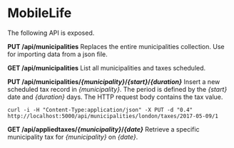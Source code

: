 # MobileLife

The following API is exposed.

**PUT /api/municipalities**
Replaces the entire municipalities collection. Use for importing data from a json file.
 
**GET /api/municipalities**
List all municipalities and taxes scheduled.

**PUT /api/municipalities/_{municipality}_/_{start}_/_{duration}_**
Insert a new scheduled tax record in _{municipality}_. The period is defined by the _{start}_ date and _{duration}_ days. The HTTP request body contains the tax value.
```
curl -i -H "Content-Type:application/json" -X PUT -d "0.4" http://localhost:5000/api/municipalities/london/taxes/2017-05-09/1
```

**GET /api/appliedtaxes/_{municipality}_/_{date}_**
Retrieve a specific municipality tax for _{municipality}_ on _{date}_.
